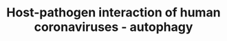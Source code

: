 ---
annotations:
- type: Pathway Ontology
  value: disease pathway
- type: Pathway Ontology
  value: autophagy pathway
- type: Disease Ontology
  value: severe acute respiratory syndrome
- type: Disease Ontology
  value: viral infectious disease
authors:
- Fehrhart
- AlexanderPico
- Egonw
- Khanspers
- Mkutmon
- Eweitz
description: This pathway describes the induction and modulation of the human autophagy
  system during human coronavirus infection. The information is based on the review
  of Fung and Liu [10.1146/annurev-micro-020518-115759]. Autophagy is usually a stress
  mediated defense mechanism and can protect against pathogen infection. On the other
  hand it is known from several viruses that they can hijack the cellular autophagy
  system for proliferation [10.1074/jbc.M306124200]. For human coronaviruses it is
  presumed that coronaviruses stimulate the initiation of autophagy due to infection
  initiated stress for which PIK3R4 (VPS15), PIK3C3 (VPS34) and BECN1 (beclin1) are
  key proteins. Additionally, nsp6 (and nsp567 from other virus species than SARS-CoV)
  inhibit maturation of autolysosomes. Nsp6 is involved in the formation of double
  membrane vesicles and therefore has side effects on the formation of normal cellular
  vesicles [10.4161/auto.29309].
last-edited: 2021-05-08
organisms:
- Homo sapiens
redirect_from:
- /index.php/Pathway:WP4863
- /instance/WP4863
schema-jsonld:
- '@context': https://schema.org/
  '@id': https://wikipathways.github.io/pathways/WP4863.html
  '@type': Dataset
  creator:
    '@type': Organization
    name: WikiPathways
  description: This pathway describes the induction and modulation of the human autophagy
    system during human coronavirus infection. The information is based on the review
    of Fung and Liu [10.1146/annurev-micro-020518-115759]. Autophagy is usually a
    stress mediated defense mechanism and can protect against pathogen infection.
    On the other hand it is known from several viruses that they can hijack the cellular
    autophagy system for proliferation [10.1074/jbc.M306124200]. For human coronaviruses
    it is presumed that coronaviruses stimulate the initiation of autophagy due to
    infection initiated stress for which PIK3R4 (VPS15), PIK3C3 (VPS34) and BECN1
    (beclin1) are key proteins. Additionally, nsp6 (and nsp567 from other virus species
    than SARS-CoV) inhibit maturation of autolysosomes. Nsp6 is involved in the formation
    of double membrane vesicles and therefore has side effects on the formation of
    normal cellular vesicles [10.4161/auto.29309].
  keywords:
  - ATG3
  - PE
  - PIK3R4
  - ULK1
  - ATG4A
  - MTOR
  - ATG7
  - LC3
  - ATG13
  - nsp6
  - WIPI1
  - BECN1
  - RB1CC1
  - ZFYVE1
  - nsp567
  - ATG5
  - ATG12
  - ATG16L1
  - ULK2
  - ATG16L2
  - initiation
  - autophagy
  - ATG10
  - PIK3C3
  - complex
  license: CC0
  name: Host-pathogen interaction of human coronaviruses - autophagy
seo: CreativeWork
title: Host-pathogen interaction of human coronaviruses - autophagy
wpid: WP4863
---